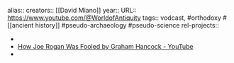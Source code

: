 alias::
creators:: [[David Miano]] 
year::
URL:: https://www.youtube.com/@WorldofAntiquity
tags:: vodcast, #orthodoxy #[[ancient history]] #pseudo-archaeology #pseudo-science 
rel-projects::


-
- [How Joe Rogan Was Fooled by Graham Hancock - YouTube](https://www.youtube.com/watch?v=IeIj_rNYhCU)
-